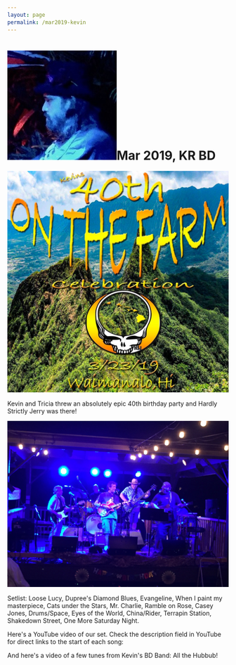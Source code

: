 ```yaml
---
layout: page
permalink: /mar2019-kevin
---
```

<h1><img class="ui avatar image" src="/images/kr-bd-logo.jpg">Mar 2019, KR BD</h1>

<img class="ui centered fluid image" src="/images/hsj-mar-23-2019-2.jpeg">

Kevin and Tricia threw an absolutely epic 40th birthday party and Hardly Strictly Jerry was there!  

<img class="ui centered fluid image" src="/images/hsj-waimanalo-3-23-19.jpg">

Setlist: Loose Lucy, Dupree's Diamond Blues, Evangeline, When I paint my masterpiece, Cats under the Stars, Mr. Charlie, Ramble on Rose, Casey Jones, Drums/Space, Eyes of the World, China/Rider, Terrapin Station, Shakedown Street, One More Saturday Night.

Here's a YouTube video of our set.  Check the description field in YouTube for direct links to the start of each song:

<div class="ui embed" data-source="youtube" data-id="n9Z4SGuQToc"></div>

And here's a video of a few tunes from Kevin's BD Band: All the Hubbub!

<div class="ui embed" data-source="youtube" data-id="IYpeTgLCWTU"></div>


